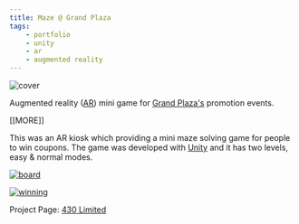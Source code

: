```yaml
---
title: Maze @ Grand Plaza
tags: 
    - portfolio 
    - unity 
    - ar
    - augmented reality
---
```


![cover][img_cover]


Augmented reality ([AR][ref_ar]) mini game for [Grand Plaza's][ref_gp] promotion events.

[[MORE]]

This was an AR kiosk which providing a mini maze solving game for people to win coupons. The game was developed with [Unity][ref_u] and it has two levels, easy & normal modes.

[![board][img_bd]][vid_bd]

[![winning][img_win]][vid_win]

Project Page: [430 Limited][ref_430]


[ref_430]: http://www.430.com.hk/maze-grand-plaza/

[ref_ar]: https://en.wikipedia.org/wiki/Augmented_reality

[ref_gp]: https://www.facebook.com/grandplazahk/

[ref_u]: https://en.wikipedia.org/wiki/Unity_(game_engine)

[img_cover]: http://erikccoder.github.io/img/ar_maze.jpg

[img_bd]: http://erikccoder.github.io/img/ar_maze_board.jpg

[vid_bd]:http://erikccoder.github.io/video/ar_maze_board.mp4

[img_win]: http://erikccoder.github.io/img/ar_maze_win.jpg

[vid_win]:http://erikccoder.github.io/video/ar_maze_win.mp4